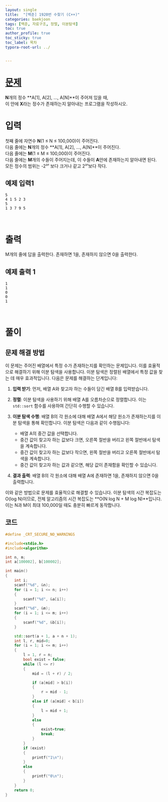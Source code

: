 ```yaml
---
layout: single
title:  "[백준] 1920번 수찾기 (C++)"
categories: baekjoon
tags: [백준, 자료구조, 정렬, 이분탐색]
toc: true
author_profile: true
toc_sticky: true
toc_label: 목차
typora-root-url: ../


---
```


# [문제](https://www.acmicpc.net/problem/1920)  

**N**개의 정수 **A[1], A[2], …, A[N]**이 주어져 있을 때,  
이 안에 **X**라는 정수가 존재하는지 알아내는 프로그램을 작성하시오.  

# 입력  

첫째 줄에 자연수 **N**(1 ≤ N ≤ 100,000)이 주어진다.  
다음 줄에는 **N**개의 정수 **A[1], A[2], …, A[N]**이 주어진다.   
다음 줄에는 **M**(1 ≤ M ≤ 100,000)이 주어진다.  
다음 줄에는 **M**개의 수들이 주어지는데, 이 수들이 **A**안에 존재하는지 알아내면 된다.   
모든 정수의 범위는 -2³¹ 보다 크거나 같고 2³¹보다 작다. 

## 예제 입력1

```
5
4 1 5 2 3
5
1 3 7 9 5
```

​     

# 출력  

M개의 줄에 답을 출력한다. 존재하면 1을, 존재하지 않으면 0을 출력한다.

## 예제 출력 1  

```
1
1
0
0
1 
```

​              

# 풀이

## 문제 해결 방법

이 문제는 주어진 배열에서 특정 수가 존재하는지를 확인하는 문제입니다. 이를 효율적으로 해결하기 위해 이분 탐색을 사용합니다. 이분 탐색은 정렬된 배열에서 특정 값을 찾는 데 매우 효과적입니다. 다음은 문제를 해결하는 단계입니다:

1. **입력 받기**: 먼저, 배열 A와 찾고자 하는 수들이 담긴 배열 B를 입력받습니다.

2. **정렬**: 이분 탐색을 사용하기 위해 배열 A를 오름차순으로 정렬합니다. 이는 `std::sort` 함수를 사용하여 간단히 수행할 수 있습니다.

3. **이분 탐색 수행**: 배열 B의 각 원소에 대해 배열 A에서 해당 원소가 존재하는지를 이분 탐색을 통해 확인합니다. 이분 탐색은 다음과 같이 수행됩니다:
   - 배열 A의 중간 값을 선택합니다.
   - 중간 값이 찾고자 하는 값보다 크면, 오른쪽 절반을 버리고 왼쪽 절반에서 탐색을 계속합니다.
   - 중간 값이 찾고자 하는 값보다 작으면, 왼쪽 절반을 버리고 오른쪽 절반에서 탐색을 계속합니다.
   - 중간 값이 찾고자 하는 값과 같으면, 해당 값이 존재함을 확인할 수 있습니다.

4. **결과 출력**: 배열 B의 각 원소에 대해 배열 A에 존재하면 1을, 존재하지 않으면 0을 출력합니다.

이와 같은 방법으로 문제를 효율적으로 해결할 수 있습니다. 이분 탐색의 시간 복잡도는 O(log N)이므로, 전체 알고리즘의 시간 복잡도는 **O(N log N + M log N)**입니다.  
이는 N과 M이 최대 100,000일 때도 충분히 빠르게 동작합니다.  

## 코드

```c++
#define _CRT_SECURE_NO_WARNINGS

#include<stdio.h>
#include<algorithm>

int n, m;
int a[100002], b[100002];

int main()
{
    int i;
    scanf("%d", &n);
    for (i = 1; i <= n; i++)
    {
        scanf("%d", &a[i]);
    }
    scanf("%d", &m);
    for (i = 1; i <= m; i++)
    {
        scanf("%d", &b[i]);
    }

    std::sort(a + 1, a + n + 1);
    int l, r, mid=0;
    for (i = 1; i <= m; i++)
    {
        l = 1, r = n;
        bool exist = false;
        while (l <= r)
        {
            mid = (l + r) / 2;

            if (a[mid] > b[i])
            {
                r = mid - 1;
            }
            else if (a[mid] < b[i])
            {
                l = mid + 1;
            }
            else
            {
                exist=true;
                break;
            }
        }
        if (exist)
        {
            printf("1\n");
        }
        else
        {
            printf("0\n");
        }
    }
    return 0;
}
```
